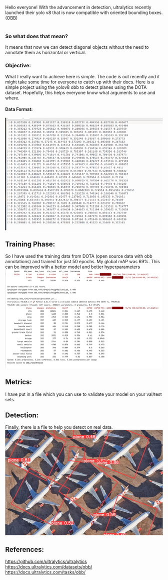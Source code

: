 Hello everyone!
With the advancement in detection, ultralytics recently launched their yolo v8 that is now compatible with oriented
bounding boxes. (OBB)
<br><br>

### So what does that mean?<br>

It means that now we can detect diagonal objects without the need to annotate them as horizontal or vertical.

### Objective:

What I really want to achieve here is simple. The code is out recently and it might take some time for everyone to catch
up with their docs. Here is a simple project using the yolov8 obb to detect planes using the DOTA dataset. Hopefully,
this helps everyone know what arguments to use and where.

#### Data Format:
![alt text](https://github.com/shivekchhabra/diagonal_object_detection_yolov80bb/blob/master/outputs/label_format.png)

## Training Phase:

So I have used the training data from DOTA (open source data with obb annotations) and trained for just 50 epochs. My
global mAP was 69%. This can be improved with a better model and better hyperparameters
![alt text](https://github.com/shivekchhabra/diagonal_object_detection_yolov80bb/blob/master/outputs/training.png)

## Metrics:
I have put in a file which you can use to validate your model on your val/test sets.

## Detection:
Finally, there is a file to help you detect on real data.
![alt text](https://github.com/shivekchhabra/diagonal_object_detection_yolov80bb/blob/master/outputs/planes_detected.jpg)

## References:
https://github.com/ultralytics/ultralytics<br>
https://docs.ultralytics.com/datasets/obb/<br>
https://docs.ultralytics.com/tasks/obb/
